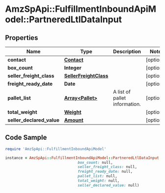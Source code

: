 # AmzSpApi::FulfillmentInboundApiModel::PartneredLtlDataInput

## Properties

Name | Type | Description | Notes
------------ | ------------- | ------------- | -------------
**contact** | [**Contact**](Contact.md) |  | [optional] 
**box_count** | **Integer** |  | [optional] 
**seller_freight_class** | [**SellerFreightClass**](SellerFreightClass.md) |  | [optional] 
**freight_ready_date** | **Date** |  | [optional] 
**pallet_list** | [**Array&lt;Pallet&gt;**](Pallet.md) | A list of pallet information. | [optional] 
**total_weight** | [**Weight**](Weight.md) |  | [optional] 
**seller_declared_value** | [**Amount**](Amount.md) |  | [optional] 

## Code Sample

```ruby
require 'AmzSpApi::FulfillmentInboundApiModel'

instance = AmzSpApi::FulfillmentInboundApiModel::PartneredLtlDataInput.new(contact: null,
                                 box_count: null,
                                 seller_freight_class: null,
                                 freight_ready_date: null,
                                 pallet_list: null,
                                 total_weight: null,
                                 seller_declared_value: null)
```


